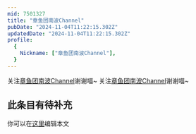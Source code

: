 ```yaml
---
mid: 7501327
title: "章鱼团南波Channel"
pubDate: "2024-11-04T11:22:15.302Z"
updatedDate: "2024-11-04T11:22:15.302Z"
profile:
  {
    Nickname: ["章鱼团南波Channel"],
  }
---
```


关注[章鱼团南波Channel](https://space.bilibili.com/7501327)谢谢喵~ 关注[章鱼团南波Channel](https://space.bilibili.com/7501327)谢谢喵~

## 此条目有待补充
你可以在[这里](https://github.com/Yuhanawa/VTuber.ICU-Content/edit/master/v/章鱼团南波Channel/index.md)编辑本文
